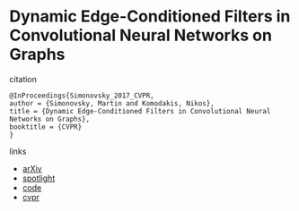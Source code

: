 # Dynamic Edge-Conditioned Filters in Convolutional Neural Networks on Graphs

citation
```
@InProceedings{Simonovsky_2017_CVPR,
author = {Simonovsky, Martin and Komodakis, Nikos},
title = {Dynamic Edge-Conditioned Filters in Convolutional Neural Networks on Graphs},
booktitle = {CVPR}
}
```
links
- [arXiv](https://arxiv.org/abs/1704.02901)
- [spotlight](https://www.youtube.com/watch?v=THOoeNMwUIk)
- [code](https://github.com/mys007/ecc)
- [cvpr](http://openaccess.thecvf.com/content_cvpr_2017/html/Simonovsky_Dynamic_Edge-Conditioned_Filters_CVPR_2017_paper.html)
